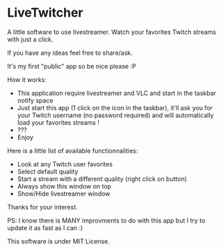 # LiveTwitcher
A little software to use livestreamer. Watch your favorites Twitch streams with just a click.

If you have any ideas feel free to share/ask.

It's my first "public" app so be nice please :P

How it works:
- This application require livestreamer and VLC and start in the taskbar notify space
- Just start this app (1 click on the icon in the taskbar), it'll ask you for your Twitch username (no password required) and will automatically load your favorites streams !
- ???
- Enjoy

Here is a little list of available functionnalities:
- Look at any Twitch user favorites
- Select default quality
- Start a stream with a different quality (right click on button)
- Always show this window on top
- Show/Hide livestreamer window

Thanks for your interest.

PS: I know there is MANY improvments to do with this app but I try to update it as fast as I can :)

This software is under MIT License.
